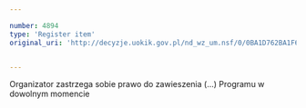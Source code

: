 ```yaml
---

number: 4894
type: 'Register item'
original_uri: 'http://decyzje.uokik.gov.pl/nd_wz_um.nsf/0/0BA1D762BA1F6DB6C1257B8A003ACE32?OpenDocument'


---
```


Organizator zastrzega sobie prawo do zawieszenia (...) Programu w dowolnym momencie
